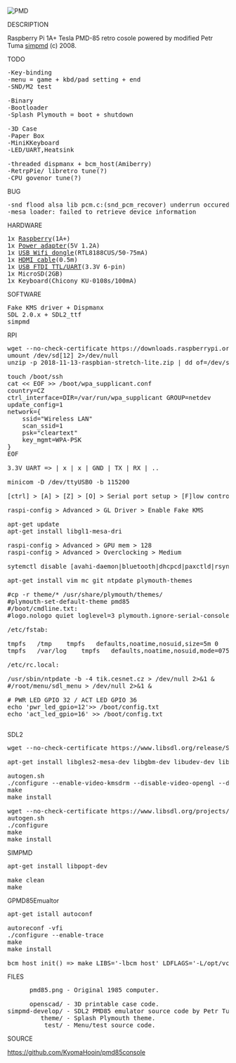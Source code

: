 ![PMD](https://github.com/kyomahooin/pmd85console/raw/master/pmd85.png "pmd85")

DESCRIPTION

Raspberry Pi 1A+ Tesla PMD-85 retro cosole powered by modified Petr Tuma <a href="https://github.com/ceresek/simpmd">simpmd</a> (c) 2008.

TODO

<pre>
-Key-binding
-menu = game + kbd/pad setting + end
-SND/M2 test

-Binary
-Bootloader
-Splash Plymouth = boot + shutdown

-3D Case
-Paper Box
-MiniKKeyboard
-LED/UART,Heatsink

-threaded dispmanx + bcm_host(Amiberry)
-RetrpPie/ libretro tune(?)
-CPU govenor tune(?)
</pre>

BUG

<pre>
-snd flood alsa lib pcm.c:(snd_pcm_recover) underrun occured
-mesa loader: failed to retrieve device information
</pre>

HARDWARE

<pre>
1x <a href="http://rpishop.cz/248-raspberry-pi-1a">Raspberry</a>(1A+)
1x <a href="https://www.ges.cz/cz/usb-napajec-napajeci-adapter-mw-5v-1-2a-sun-usb-GES07507424.html">Power adapter</a>(5V 1.2A)
1x <a href="https://www.mironet.cz/edimax-wireless-nano-usb-20-adapter-80211n-150mbps-sw-wps+dp117994/">USB Wifi dongle</a>(RTL8188CUS/50-75mA)
1x <a href="https://www.czc.cz/gembird-cablexpert-kabel-hdmi-hdmi-0-5m-1-4-m-m-stineny-zlacene-kontakty-cerna/248060/produkt">HDMI cable</a>(0.5m)
1x <a href="https://www.aliexpress.com/item/New-High-Quality-USB-To-TTL-Serial-Module-FTDI-FT232RL-USB-3-3V-5V-To-TTL/32971767031.html">USB FTDI TTL/UART</a>(3.3V 6-pin)
1x MicroSD(2GB)
1x Keyboard(Chicony KU-0108s/100mA)
</pre>

SOFTWARE

<pre>
Fake KMS driver + Dispmanx
SDL 2.0.x + SDL2_ttf
simpmd
</pre>

RPI

<pre>
wget --no-check-certificate https://downloads.raspberrypi.org/raspbian_lite_latest
umount /dev/sd[12] 2>/dev/null
unzip -p 2018-11-13-raspbian-stretch-lite.zip | dd of=/dev/sda bs=4M

touch /boot/ssh
cat << EOF >> /boot/wpa_supplicant.conf
country=CZ
ctrl_interface=DIR=/var/run/wpa_supplicant GROUP=netdev
update_config=1
network={
	ssid="Wireless LAN"
	scan_ssid=1
	psk="cleartext"
	key_mgmt=WPA-PSK
}
EOF

3.3V UART => | x | x | GND | TX | RX | ..

minicom -D /dev/ttyUSB0 -b 115200

[ctrl] > [A] > [Z] > [O] > Serial port setup > [F]low control > Off  

raspi-config > Advanced > GL Driver > Enable Fake KMS

apt-get update
apt-get install libgl1-mesa-dri

raspi-config > Advanced > GPU mem > 128
raspi-config > Advanced > Overclocking > Medium

sytemctl disable [avahi-daemon|bluetooth|dhcpcd|paxctld|rsync|triggerhappy|nfs-client.target|systemd-timesyncd]

apt-get install vim mc git ntpdate plymouth-themes

#cp -r theme/* /usr/share/plymouth/themes/
#plymouth-set-default-theme pmd85
#/boot/cmdline.txt:
#logo.nologo quiet loglevel=3 plymouth.ignore-serial-console plymouth.enable=0 splash 

/etc/fstab:

tmpfs	/tmp	tmpfs	defaults,noatime,nosuid,size=5m	0	0
tmpfs	/var/log	tmpfs	defaults,noatime,nosuid,mode=0755,size=5m	0	0

/etc/rc.local:

/usr/sbin/ntpdate -b -4 tik.cesnet.cz > /dev/null 2>&1 &
#/root/menu/sdl_menu > /dev/null 2>&1 &

# PWR LED GPIO 32 / ACT LED GPIO 36
echo 'pwr_led_gpio=12'>> /boot/config.txt
echo 'act_led_gpio=16' >> /boot/config.txt

</pre>

SDL2

<pre>
wget --no-check-certificate https://www.libsdl.org/release/SDL2-2.0.9.tar.gz

apt-get install libgles2-mesa-dev libgbm-dev libudev-dev libasound2-dev liblzma-dev

autogen.sh
./configure --enable-video-kmsdrm --disable-video-opengl --disable-video-x11 --disable-video-rpi
make
make install

wget --no-check-certificate https://www.libsdl.org/projects/SDL_ttf/release/SDL2_ttf-2.0.15.tar.gz
autogen.sh
./configure
make
make install
</pre>

SIMPMD

<pre>
apt-get install libpopt-dev

make clean
make
</pre>

GPMD85Emualtor

<pre>
apt-get istall autoconf

autoreconf -vfi
./configure --enable-trace
make
make install

bcm_host_init() => make LIBS='-lbcm_host' LDFLAGS='-L/opt/vc/lib'
</pre>

FILES

<pre>
      pmd85.png - Original 1985 computer.    

      openscad/ - 3D printable case code.
simpmd-develop/ - SDL2 PMD85 emulator source code by Petr Tuma.
         theme/ - Splash Plymouth theme.
          test/ - Menu/test source code.
</pre>

SOURCE

https://github.com/KyomaHooin/pmd85console

